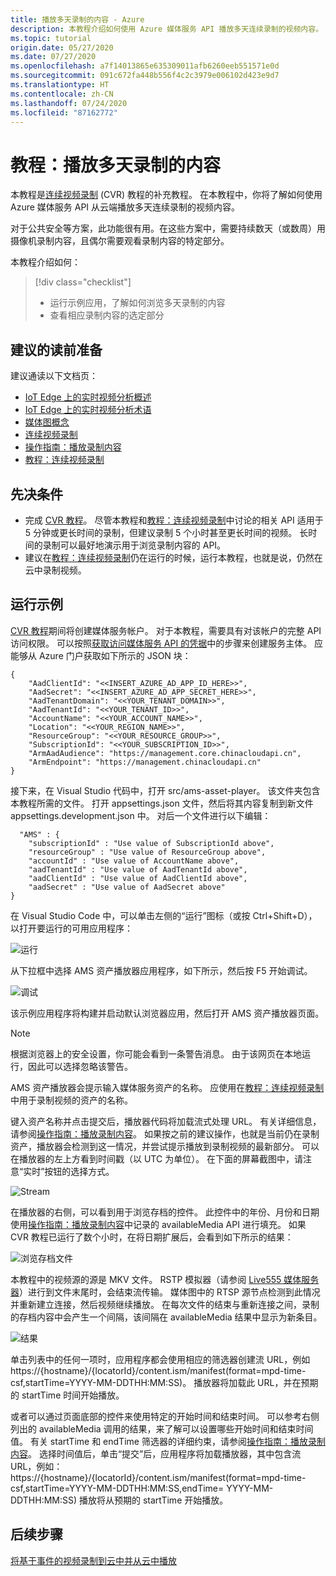 ```yaml
---
title: 播放多天录制的内容 - Azure
description: 本教程介绍如何使用 Azure 媒体服务 API 播放多天连续录制的视频内容。
ms.topic: tutorial
origin.date: 05/27/2020
ms.date: 07/27/2020
ms.openlocfilehash: a7f14013865e635309011afb6260eeb551571e0d
ms.sourcegitcommit: 091c672fa448b556f4c2c3979e006102d423e9d7
ms.translationtype: HT
ms.contentlocale: zh-CN
ms.lasthandoff: 07/24/2020
ms.locfileid: "87162772"
---
```

# <a name="tutorial-playback-of-multi-day-recordings"></a>教程：播放多天录制的内容  

本教程是[连续视频录制](continuous-video-recording-concept.md) (CVR) 教程的补充教程。 在本教程中，你将了解如何使用 Azure 媒体服务 API 从云端播放多天连续录制的视频内容。 

对于公共安全等方案，此功能很有用。在这些方案中，需要持续数天（或数周）用摄像机录制内容，且偶尔需要观看录制内容的特定部分。

本教程介绍如何：

> [!div class="checklist"]
> * 运行示例应用，了解如何浏览多天录制的内容
> * 查看相应录制内容的选定部分

## <a name="suggested-pre-reading"></a>建议的读前准备  

建议通读以下文档页：

* [IoT Edge 上的实时视频分析概述](overview.md)
* [IoT Edge 上的实时视频分析术语](terminology.md)
* [媒体图概念](media-graph-concept.md)
* [连续视频录制](continuous-video-recording-concept.md) 
* [操作指南：播放录制内容](playback-recordings-how-to.md)
* [教程：连续视频录制](continuous-video-recording-tutorial.md)

## <a name="prerequisites"></a>先决条件

* 完成 [CVR 教程](continuous-video-recording-tutorial.md)。 尽管本教程和[教程：连续视频录制](continuous-video-recording-tutorial.md)中讨论的相关 API 适用于 5 分钟或更长时间的录制，但建议录制 5 个小时甚至更长时间的视频。 长时间的录制可以最好地演示用于浏览录制内容的 API。
* 建议在[教程：连续视频录制](continuous-video-recording-tutorial.md)仍在运行的时候，运行本教程，也就是说，仍然在云中录制视频。

## <a name="run-the-sample"></a>运行示例 

[CVR 教程](continuous-video-recording-tutorial.md)期间将创建媒体服务帐户。 对于本教程，需要具有对该帐户的完整 API 访问权限。 可以按照[获取访问媒体服务 API 的凭据](../latest/access-api-howto.md#use-the-azure-portal)中的步骤来创建服务主体。 应能够从 Azure 门户获取如下所示的 JSON 块：

```
{
    "AadClientId": "<<INSERT_AZURE_AD_APP_ID_HERE>>",
    "AadSecret": "<<INSERT_AZURE_AD_APP_SECRET_HERE>>",
    "AadTenantDomain": "<<YOUR_TENANT_DOMAIN>>",
    "AadTenantId": "<<YOUR_TENANT_ID>>",
    "AccountName": "<<YOUR_ACCOUNT_NAME>>",
    "Location": "<<YOUR_REGION_NAME>>",
    "ResourceGroup": "<<YOUR_RESOURCE_GROUP>>",
    "SubscriptionId": "<<YOUR_SUBSCRIPTION_ID>>",
    "ArmAadAudience": "https://management.core.chinacloudapi.cn",
    "ArmEndpoint": "https://management.chinacloudapi.cn"
}
```

接下来，在 Visual Studio 代码中，打开 src/ams-asset-player。 该文件夹包含本教程所需的文件。 打开 appsettings.json 文件，然后将其内容复制到新文件 appsettings.development.json 中。 对后一个文件进行以下编辑：

```
  "AMS" : {
    "subscriptionId" : "Use value of SubscriptionId above",
    "resourceGroup" : "Use value of ResourceGroup above",
    "accountId" : "Use value of AccountName above",
    "aadTenantId" : "Use value of AadTenantId above",
    "aadClientId" : "Use value of AadClientId above",
    "aadSecret" : "Use value of AadSecret above"
} 
```

在 Visual Studio Code 中，可以单击左侧的“运行”图标（或按 Ctrl+Shift+D），以打开要运行的可用应用程序：

![运行](./media/playback-multi-day-recordings-tutorial/run.png)
 
从下拉框中选择 AMS 资产播放器应用程序，如下所示，然后按 F5 开始调试。

![调试](./media/playback-multi-day-recordings-tutorial/debug.png)

该示例应用程序将构建并启动默认浏览器应用，然后打开 AMS 资产播放器页面。

> [!NOTE]
> 根据浏览器上的安全设置，你可能会看到一条警告消息。 由于该网页在本地运行，因此可以选择忽略该警告。

AMS 资产播放器会提示输入媒体服务资产的名称。 应使用在[教程：连续视频录制](continuous-video-recording-tutorial.md)中用于录制视频的资产的名称。

键入资产名称并点击提交后，播放器代码将加载流式处理 URL。 有关详细信息，请参阅[操作指南：播放录制内容](playback-recordings-how-to.md)。 如果按之前的建议操作，也就是当前仍在录制资产，播放器会检测到这一情况，并尝试提示播放到录制视频的最新部分。 可以在播放器的左上方看到时间戳（以 UTC 为单位）。 在下面的屏幕截图中，请注意“实时”按钮的选择方式。

![Stream](./media/playback-multi-day-recordings-tutorial/assetplayer1.png)
 
在播放器的右侧，可以看到用于浏览存档的控件。 此控件中的年份、月份和日期使用[操作指南：播放录制内容](playback-recordings-how-to.md)中记录的 availableMedia API 进行填充。
如果 CVR 教程已运行了数个小时，在将日期扩展后，会看到如下所示的结果：

![浏览存档文件](./media/playback-multi-day-recordings-tutorial/results.png)

本教程中的视频源的源是 MKV 文件。 RSTP 模拟器（请参阅 [Live555 媒体服务器](https://github.com/Azure/live-video-analytics/tree/master/utilities/rtspsim-live555)）进行到文件末尾时，会结束流传输。 媒体图中的 RTSP 源节点检测到此情况并重新建立连接，然后视频继续播放。 在每次文件的结束与重新连接之间，录制的存档内容中会产生一个间隔，该间隔在 availableMedia 结果中显示为新条目。

![结果](./media/playback-multi-day-recordings-tutorial/assetplayer2.png)
 
单击列表中的任何一项时，应用程序都会使用相应的筛选器创建流 URL，例如 https://{hostname}/{locatorId}/content.ism/manifest(format=mpd-time-csf,startTime=YYYY-MM-DDTHH:MM:SS)。 播放器将加载此 URL，并在预期的 startTime 时间开始播放。

或者可以通过页面底部的控件来使用特定的开始时间和结束时间。 可以参考右侧列出的 availableMedia 调用的结果，来了解可以设置哪些开始时间和结束时间值。 有关 startTime 和 endTime 筛选器的详细约束，请参阅[操作指南：播放录制内容](playback-recordings-how-to.md)。 选择时间值后，单击“提交”后，应用程序将加载播放器，其中包含流 URL，例如： https://{hostname}/{locatorId}/content.ism/manifest(format=mpd-time-csf,startTime=YYYY-MM-DDTHH:MM:SS,endTime= YYYY-MM-DDTHH:MM:SS) 播放将从预期的 startTime 开始播放。

## <a name="next-steps"></a>后续步骤

[将基于事件的视频录制到云中并从云中播放](event-based-video-recording-tutorial.md)
